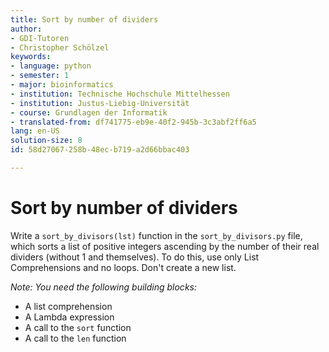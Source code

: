 ```yaml
---
title: Sort by number of dividers
author:
- GDI-Tutoren
- Christopher Schölzel
keywords:
- language: python
- semester: 1
- major: bioinformatics
- institution: Technische Hochschule Mittelhessen
- institution: Justus-Liebig-Universität
- course: Grundlagen der Informatik
- translated-from: df741775-eb9e-40f2-945b-3c3abf2ff6a5
lang: en-US
solution-size: 8
id: 58d27067-258b-48ec-b719-a2d66bbac403

---
```

# Sort by number of dividers

Write a `sort_by_divisors(lst)` function in the `sort_by_divisors.py` file, which sorts a list of positive integers ascending by the number of their real dividers (without 1 and themselves). To do this, use only List Comprehensions and no loops. Don't create a new list.

*Note: You need the following building blocks:*

* A list comprehension
* A Lambda expression
* A call to the `sort` function
* A call to the `len` function
